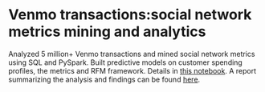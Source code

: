 # Venmo transactions:social network metrics mining and analytics
Analyzed 5 million+ Venmo transactions and mined social network metrics using SQL and PySpark. Built predictive models on customer spending profiles, the metrics and RFM framework. Details in <a href="https://github.com/suteli/venmo_social_network_analytics/blob/master/Venmo_social_network_analytics.ipynb">this notebook</a>.
A report summarizing the analysis and findings can be found <a href="https://github.com/suteli/venmo_social_network_analytics/blob/master/Venmo_analytics_report.pdf">here</a>.

